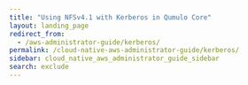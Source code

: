```yaml
---
title: "Using NFSv4.1 with Kerberos in Qumulo Core"
layout: landing_page
redirect_from:
  - /aws-administrator-guide/kerberos/
permalink: /cloud-native-aws-administrator-guide/kerberos/
sidebar: cloud_native_aws_administrator_guide_sidebar
search: exclude
---
```

